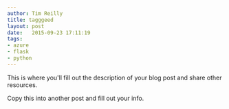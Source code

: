 ```yaml
---
author: Tim Reilly
title: tagggeed 
layout: post
date:   2015-09-23 17:11:19
tags: 
- azure
- flask
- python
---
```


This is where you'll fill out the description of your blog post and share other resources.

Copy this into another post and fill out your info. 
